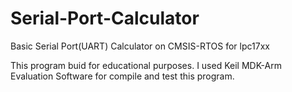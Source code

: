 # Serial-Port-Calculator
Basic Serial Port(UART) Calculator on CMSIS-RTOS for lpc17xx

This program buid for educational purposes. 
I used Keil MDK-Arm Evaluation Software for compile and test this program.
